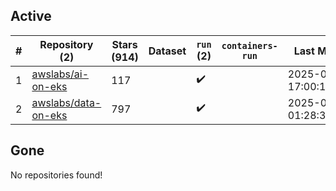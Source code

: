 ## Active
| # | Repository (2) | Stars (914) | Dataset | `run` (2) | `containers-run` | Last Modified |
| --- | --- | --- | --- | --- | --- | --- |
| 1 | [awslabs/ai-on-eks](https://github.com/awslabs/ai-on-eks) | 117 |  | :heavy_check_mark: |  | 2025-08-25 17:00:13+00:00 |
| 2 | [awslabs/data-on-eks](https://github.com/awslabs/data-on-eks) | 797 |  | :heavy_check_mark: |  | 2025-09-03 01:28:37+00:00 |

## Gone
No repositories found!

